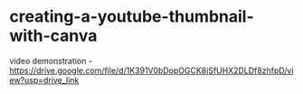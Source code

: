 # creating-a-youtube-thumbnail-with-canva
video demonstration - https://drive.google.com/file/d/1K391V0bDopOGCK8jSfUHX2DLDf8zhfpD/view?usp=drive_link
